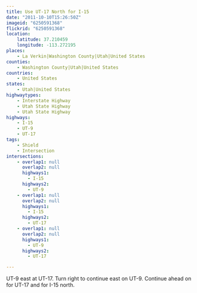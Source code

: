 ```yaml
---
title: Use UT-17 North for I-15
date: "2011-10-10T15:26:50Z"
imageid: "6250591368"
flickrid: "6250591368"
location:
    latitude: 37.210459
    longitude: -113.272195
places:
    - La Verkin|Washington County|Utah|United States
counties:
    - Washington County|Utah|United States
countries:
    - United States
states:
    - Utah|United States
highwaytypes:
    - Interstate Highway
    - Utah State Highway
    - Utah State Highway
highways:
    - I-15
    - UT-9
    - UT-17
tags:
    - Shield
    - Intersection
intersections:
    - overlap1: null
      overlap2: null
      highways1:
        - I-15
      highways2:
        - UT-9
    - overlap1: null
      overlap2: null
      highways1:
        - I-15
      highways2:
        - UT-17
    - overlap1: null
      overlap2: null
      highways1:
        - UT-9
      highways2:
        - UT-17

---
```

UT-9 east at UT-17.  Turn right to continue east on UT-9.  Continue ahead on for UT-17 and for I-15 north.